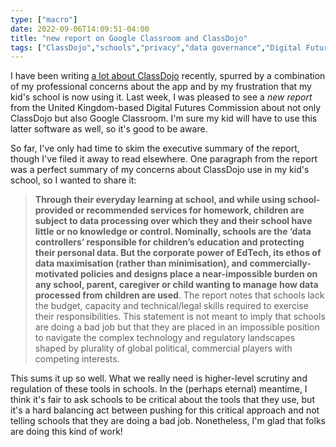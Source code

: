 ```yaml
---
type: ["macro"]
date: 2022-09-06T14:09:51-04:00
title: "new report on Google Classroom and ClassDojo"
tags: ["ClassDojo","schools","privacy","data governance","Digital Futures Commission","edtech"]
---
```

I have been writing [a lot about ClassDojo](https://spencergreenhalgh.com/tags/classdojo) recently, spurred by a combination of my professional concerns about the app and by my frustration that my kid's school is now using it. Last week, I was pleased to see a *new report* from the United Kingdom-based Digital Futures Commission about not only ClassDojo but also Google Classroom. I'm sure my kid will have to use this latter software as well, so it's good to be aware. 

So far, I've only had time to skim the executive summary of the report, though I've filed it away to read elsewhere. One paragraph from the report was a perfect summary of my concerns about ClassDojo use in my kid's school, so I wanted to share it: 

> **Through their everyday learning at school, and while using school-provided or recommended services for homework, children are subject to data processing over which they and their school have little or no knowledge or control. Nominally, schools are the ‘data controllers’ responsible for children’s education and protecting their personal data. But the corporate power of EdTech, its ethos of data maximisation (rather than minimisation), and commercially-motivated policies and designs place a near-impossible burden on any school, parent, caregiver or child wanting to manage how data processed from children are used**. The report notes that schools lack the budget, capacity and technical/legal skills required to exercise their responsibilities. This statement is not meant to imply that schools are doing a bad job but that they are placed in an impossible position to navigate the complex technology and regulatory landscapes shaped by plurality of global political, commercial players with competing interests.

This sums it up so well. What we really need is higher-level scrutiny and regulation of these tools in schools. In the (perhaps eternal) meantime, I think it's fair to ask schools to be critical about the tools that they use, but it's a hard balancing act between pushing for this critical approach and not telling schools that they are doing a bad job. Nonetheless, I'm glad that folks are doing this kind of work!
